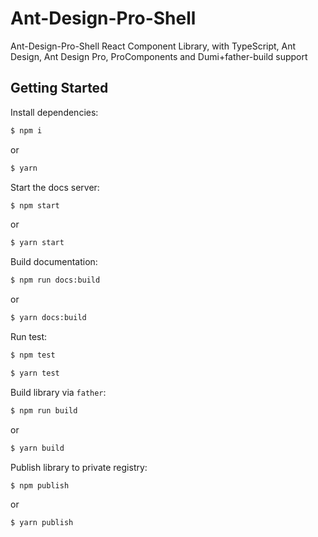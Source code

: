 # Ant-Design-Pro-Shell

Ant-Design-Pro-Shell React Component Library, with TypeScript, Ant Design, Ant Design Pro, ProComponents and Dumi+father-build support

## Getting Started

Install dependencies:

```bash
$ npm i
```
or
```bash
$ yarn
```

Start the docs server:

```bash
$ npm start
```
or
```bash
$ yarn start
```

Build documentation:

```bash
$ npm run docs:build
```
or
```bash
$ yarn docs:build
```

Run test:

```bash
$ npm test
```
```bash
$ yarn test
```

Build library via `father`:

```bash
$ npm run build
```
or
```bash
$ yarn build
```

Publish library to private registry:
```bash
$ npm publish
```
or
```bash
$ yarn publish
```
